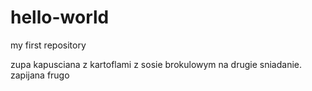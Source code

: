 # hello-world
my first repository

zupa kapusciana z kartoflami z sosie brokulowym na drugie sniadanie. zapijana frugo
